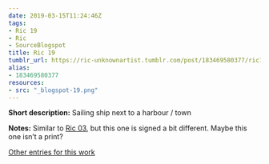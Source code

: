 ```yaml
---
date: 2019-03-15T11:24:46Z
tags:
- Ric 19
- Ric
- SourceBlogspot
title: Ric 19
tumblr_url: https://ric-unknownartist.tumblr.com/post/183469580377/ric19
alias:
- 183469580377
resources:
- src: "_blogspot-19.png"
---
```


**Short description:** Sailing ship next to a harbour / town

**Notes:** Similar to [Ric 03](/tags/ric-03), but this one is signed a bit different. Maybe this one isn’t a print?

[Other entries for this work](/tags/ric-19)
